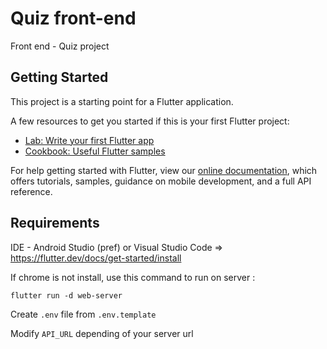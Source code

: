 # Quiz front-end

Front end - Quiz project

## Getting Started

This project is a starting point for a Flutter application.

A few resources to get you started if this is your first Flutter project:

- [Lab: Write your first Flutter app](https://flutter.dev/docs/get-started/codelab)
- [Cookbook: Useful Flutter samples](https://flutter.dev/docs/cookbook)

For help getting started with Flutter, view our
[online documentation](https://flutter.dev/docs), which offers tutorials,
samples, guidance on mobile development, and a full API reference.

## Requirements

IDE - Android Studio (pref) or Visual Studio Code => https://flutter.dev/docs/get-started/install

If chrome is not install, use this command to run on server :

``flutter run -d web-server``

Create ``.env`` file from ``.env.template``

Modify ``API_URL`` depending of your server url